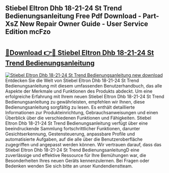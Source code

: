 ## Stiebel Eltron Dhb 18-21-24 St Trend Bedienungsanleitung Free Pdf Download - Part-XsZ New Repair Owner Guide - User Service Edition mcFzo

# <h2><a href="http://df0gqcm.blite.top/?on=Stiebel+Eltron+Dhb+18-21-24+St+Trend+Bedienungsanleitung">🔗Download 👉🔴 Stiebel Eltron Dhb 18-21-24 St Trend Bedienungsanleitung</a></h2>

[![Stiebel Eltron Dhb 18-21-24 St Trend Bedienungsanleitung new download](https://i.imgur.com/lujVjoI.png)](http://df0gqcm.blite.top/?on=Stiebel+Eltron+Dhb+18-21-24+St+Trend+Bedienungsanleitung)
Entdecken Sie die Welt von Stiebel Eltron Dhb 18-21-24 St Trend Bedienungsanleitung mit diesem umfassenden Benutzerhandbuch, das alle Aspekte der Merkmale und Funktionen des Produkts abdeckt. Um eine erfolgreiche Erfahrung mit Ihrem neuen Stiebel Eltron Dhb 18-21-24 St Trend Bedienungsanleitung zu gewährleisten, empfehlen wir Ihnen, diese Bedienungsanleitung sorgfältig zu lesen. Es enthält detaillierte Informationen zur Produkteinrichtung, Gebrauchsanweisungen und einen Überblick über die verschiedenen Funktionen und Fähigkeiten. Stiebel Eltron Dhb 18-21-24 St Trend Bedienungsanleitung verfügt über eine beeindruckende Sammlung fortschrittlicher Funktionen, darunter Gesichtserkennung, Gestensteuerung, anpassbare Profile und automatisierte Aufgaben, auf die alle über die Benutzeroberfläche zugegriffen und angepasst werden können. Wir vertrauen darauf, dass das Stiebel Eltron Dhb 18-21-24 St Trend BedienungsanleitungD eine zuverlässige und effektive Ressource für Ihre Bemühungen war, die Besonderheiten Ihres neuen Geräts kennenzulernen. Bei Fragen oder Bedenken wenden Sie sich bitte an unser Kundendienstteam.

